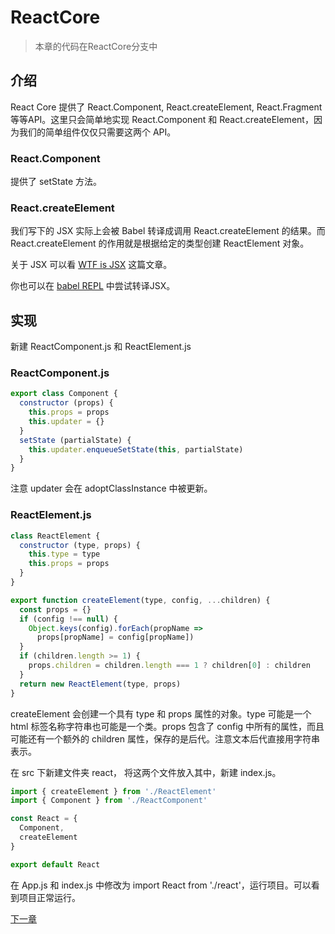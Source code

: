 # ReactCore
>本章的代码在ReactCore分支中

## 介绍

React Core 提供了 React.Component, React.createElement, React.Fragment 等等API。这里只会简单地实现 React.Component 和 React.createElement，因为我们的简单组件仅仅只需要这两个 API。

### React.Component

提供了 setState 方法。

### React.createElement

我们写下的 JSX 实际上会被 Babel 转译成调用 React.createElement 的结果。而 React.createElement 的作用就是根据给定的类型创建 ReactElement 对象。

关于 JSX 可以看 [WTF is JSX](https://jasonformat.com/wtf-is-jsx/) 这篇文章。

你也可以在 [babel REPL](https://babeljs.io/repl) 中尝试转译JSX。

## 实现

新建 ReactComponent.js 和 ReactElement.js

### ReactComponent.js

```javascript
export class Component {
  constructor (props) {
    this.props = props
    this.updater = {}
  }
  setState (partialState) {
    this.updater.enqueueSetState(this, partialState)
  }
}
```
注意 updater 会在 adoptClassInstance 中被更新。

### ReactElement.js

```javascript
class ReactElement {
  constructor (type, props) {
    this.type = type
    this.props = props
  }
}

export function createElement(type, config, ...children) {
  const props = {}
  if (config !== null) {
    Object.keys(config).forEach(propName => 
      props[propName] = config[propName])
  }
  if (children.length >= 1) {
    props.children = children.length === 1 ? children[0] : children
  }
  return new ReactElement(type, props)
}
```

createElement 会创建一个具有 type 和 props 属性的对象。type 可能是一个 html 标签名称字符串也可能是一个类。props 包含了 config 中所有的属性，而且可能还有一个额外的 children 属性，保存的是后代。注意文本后代直接用字符串表示。

在 src 下新建文件夹 react， 将这两个文件放入其中，新建 index.js。
```javascript
import { createElement } from './ReactElement'
import { Component } from './ReactComponent'

const React = {
  Component,
  createElement
}

export default React
```

在 App.js 和 index.js 中修改为 import React from './react'，运行项目。可以看到项目正常运行。

[下一章](Suspense.md)